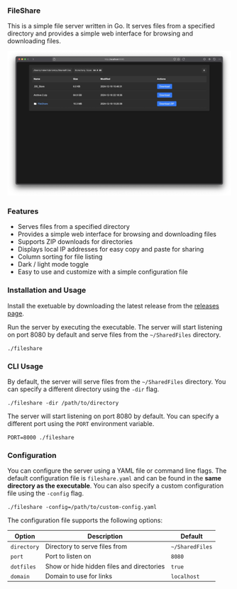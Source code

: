 ### FileShare

This is a simple file server written in Go. It serves files from a specified directory and provides a simple web interface for browsing and downloading files.

![Screenshot 1](./screenshot.webp)

### Features

-   Serves files from a specified directory
-   Provides a simple web interface for browsing and downloading files
-   Supports ZIP downloads for directories
-   Displays local IP addresses for easy copy and paste for sharing
-   Column sorting for file listing
-   Dark / light mode toggle
-   Easy to use and customize with a simple configuration file

### Installation and Usage

Install the exetuable by downloading the latest release from the [releases page](https://github.com/amixaam/FileShare/releases/).

Run the server by executing the executable. The server will start listening on port 8080 by default and serve files from the `~/SharedFiles` directory.

```
./fileshare
```

### CLI Usage

By default, the server will serve files from the `~/SharedFiles` directory. You can specify a different directory using the `-dir` flag.

```
./fileshare -dir /path/to/directory
```

The server will start listening on port 8080 by default. You can specify a different port using the `PORT` environment variable.

```
PORT=8000 ./fileshare
```

### Configuration

You can configure the server using a YAML file or command line flags. The default configuration file is `fileshare.yaml` and can be found in the **same directory as the executable**. You can also specify a custom configuration file using the `-config` flag.

```
./fileshare -config=/path/to/custom-config.yaml
```

The configuration file supports the following options:

| Option      | Description                               | Default         |
| ----------- | ----------------------------------------- | --------------- |
| `directory` | Directory to serve files from             | `~/SharedFiles` |
| `port`      | Port to listen on                         | `8080`          |
| `dotfiles`  | Show or hide hidden files and directories | `true`          |
| `domain`    | Domain to use for links                   | `localhost`     |
